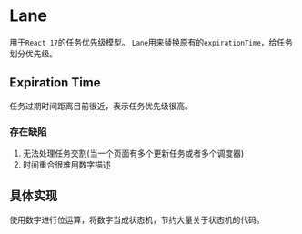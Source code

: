 # Lane
用于`React 17`的任务优先级模型。
`Lane`用来替换原有的`expirationTime`，给任务划分优先级。
## Expiration Time
任务过期时间距离目前很近，表示任务优先级很高。
### 存在缺陷
1. 无法处理任务交割(当一个页面有多个更新任务或者多个调度器)
2. 时间重合很难用数字描述
## 具体实现
使用数字进行位运算，将数字当成状态机，节约大量关于状态机的代码。